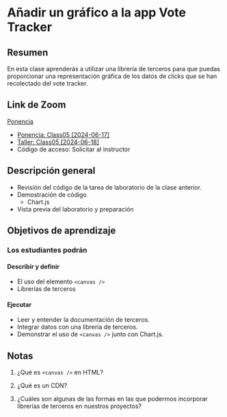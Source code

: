 ﻿# Añadir un gráfico a la app Vote Tracker

## Resumen

En esta clase aprenderás a utilizar una librería de terceros para que puedas proporcionar una representación gráfica de los datos de clicks que se han recolectado del vote tracker.

## Link de Zoom

[Ponencia](https://us06web.zoom.us/rec/share/fqLXBEaZys_1Bb_h8XFbfensZRNAx1zF5XjYqDgyfTDN38n9yDmq8EFlW9LRomhi.GJt8Swc2kIHxX2qt )
- [Ponencia: Class05 [2024-06-17]]()
- [Taller: Class05 [2024-06-18]]() 
- Código de acceso: Solicitar al instructor

## Descripción general

- Revisión del código de la tarea de laboratorio de la clase anterior.
- Demostración de código
  - Chart.js
- Vista previa del laboratorio y preparación

## Objetivos de aprendizaje

### Los estudiantes podrán

#### Describir y definir

- El uso del elemento `<canvas />`
- Librerías de terceros

#### Ejecutar

- Leer y entender la documentación de terceros.
- Integrar datos con una librería de terceros.
- Demonstrar el uso de `<canvas />` junto con Chart.js.

## Notas

1. ¿Qué es `<canvas />` en HTML?

1. ¿Qué es un CDN?

1. ¿Cuáles son algunas de las formas en las que podermos incorporar librerías de terceros en nuestros proyectos?
